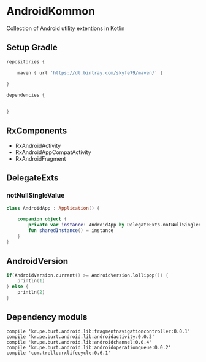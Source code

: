 # AndroidKommon

Collection of Android utility extentions in Kotlin

## Setup Gradle

```groovy
repositories {

	maven { url 'https://dl.bintray.com/skyfe79/maven/' }
	
}

dependencies {


}
```


## RxComponents

 * RxAndroidActivity
 * RxAndroidAppCompatActivity
 * RxAndroidFragment

## DelegateExts

### notNullSingleValue

```kotlin
class AndroidApp : Application() {

    companion object {
        private var instance: AndroidApp by DelegateExts.notNullSingleValue()
        fun sharedInstance() = instance
    }
}
```

## AndroidVersion

```kotlin
if(AndroidVersion.current() >= AndroidVersion.lollipop()) {
	println(1) 
} else {
	println(2)
}
```
## Dependency moduls

```
compile 'kr.pe.burt.android.lib:fragmentnavigationcontroller:0.0.1'
compile 'kr.pe.burt.android.lib:androidactivity:0.0.3'
compile 'kr.pe.burt.android.lib:androidchannel:0.0.4'
compile 'kr.pe.burt.android.lib:androidoperationqueue:0.0.2'
compile 'com.trello:rxlifecycle:0.6.1'
```